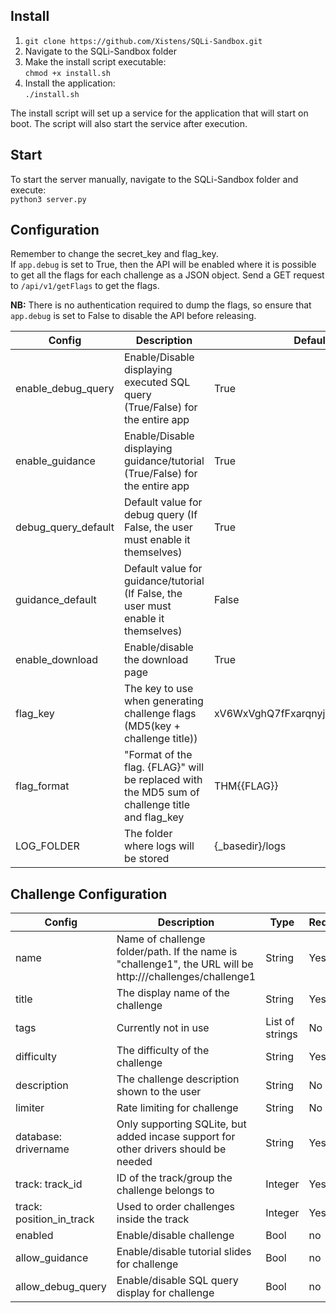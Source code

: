 ## Install
1. `git clone https://github.com/Xistens/SQLi-Sandbox.git`
2. Navigate to the SQLi-Sandbox folder
3. Make the install script executable:  
`chmod +x install.sh`
4. Install the application:  
`./install.sh`

The install script will set up a service for the application that will start on boot. The script will also start the service after execution.

## Start
To start the server manually, navigate to the SQLi-Sandbox folder and execute:  
`python3 server.py`

## Configuration
Remember to change the secret_key and flag_key.  
If `app.debug` is set to True, then the API will be enabled where it is possible to get all the flags for each challenge as a JSON object. Send a GET request to `/api/v1/getFlags` to  get the flags.  

**NB:** There is no authentication required to dump the flags, so ensure that `app.debug` is set to False to disable the API before releasing.

| Config | Description |Default
|--------|-------------|-------|
|enable_debug_query| Enable/Disable displaying executed SQL query (True/False) for the entire app | True|
|enable_guidance| Enable/Disable displaying guidance/tutorial (True/False) for the entire app | True|
|debug_query_default| Default value for debug query (If False, the user must enable it themselves)| True|
|guidance_default| Default value for guidance/tutorial (If False, the user must enable it themselves)|False|
|enable_download|Enable/disable the download page| True|
|flag_key|The key to use when generating challenge flags (MD5(key + challenge title))|xV6WxVghQ7fFxarqnyj5EYwPmrGZgt4Q|
|flag_format|"Format of the flag. {FLAG}" will be replaced with the MD5 sum of challenge title and flag_key|THM{{FLAG}}|
|LOG_FOLDER| The folder where logs will be stored|{_basedir}/logs|


## Challenge Configuration

| Config | Description | Type  | Required | Default
|--------|-------------|-------|----------|--------
| name | Name of challenge folder/path. If the name is "challenge1", the URL will be http://<IP>/challenges/challenge1 | String |Yes| |
|title| The display name of the challenge |String |Yes| |
|tags| Currently not in use | List of strings | No| |
|difficulty| The difficulty of the challenge |String| Yes | |
| description | The challenge description shown to the user | String | No | |
|limiter| Rate limiting for challenge | String | No | Disabled |
|database: drivername| Only supporting SQLite, but added incase support for other drivers should be needed | String | Yes| |
|track: track_id| ID of the track/group the challenge belongs to |Integer|Yes| |
|track: position_in_track| Used to order challenges inside the track|Integer|Yes| |
|enabled|Enable/disable challenge |Bool| no| Enabled|
|allow_guidance| Enable/disable tutorial slides for challenge |Bool| no| Enabled |
|allow_debug_query| Enable/disable SQL query display for challenge |Bool| no| Enabled |
